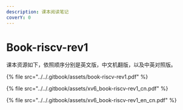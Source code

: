 ```yaml
---
description: 课本阅读笔记
coverY: 0
---
```


# Book-riscv-rev1

课本资源如下，依照顺序分别是英文版，中文机翻版，以及中英对照版。

{% file src="../../.gitbook/assets/book-riscv-rev1.pdf" %}

{% file src="../../.gitbook/assets/xv6_book-riscv-rev1_cn.pdf" %}

{% file src="../../.gitbook/assets/xv6_book-riscv-rev1_en_cn.pdf" %}
